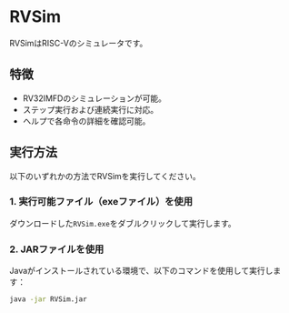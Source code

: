 # RVSim
RVSimはRISC-Vのシミュレータです。

## 特徴
- RV32IMFDのシミュレーションが可能。
- ステップ実行および連続実行に対応。
- ヘルプで各命令の詳細を確認可能。

## 実行方法
以下のいずれかの方法でRVSimを実行してください。

### 1. 実行可能ファイル（exeファイル）を使用
ダウンロードした`RVSim.exe`をダブルクリックして実行します。

### 2. JARファイルを使用
Javaがインストールされている環境で、以下のコマンドを使用して実行します：
```bash
java -jar RVSim.jar
